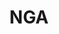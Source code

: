 ---
title: NGA
description: National Governors Association wanted a new website built so I helped them create new components and widgets for the site.
icon: nga/icon.png
logo: nga/logo.png
preview: nga/preview.png
link: https://www.nga.org/
tags: [wordpress, timber, re-design]
created_at: 2019-02-15
---